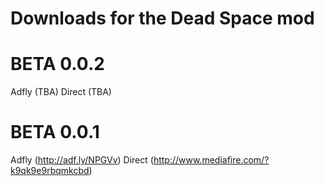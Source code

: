 Downloads for the Dead Space mod
================================

BETA 0.0.2
==========
Adfly   (TBA)
Direct  (TBA)

BETA 0.0.1
==========
Adfly  (http://adf.ly/NPGVv)
Direct (http://www.mediafire.com/?k9qk9e9rbqmkcbd)
